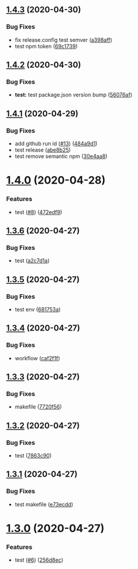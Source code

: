 ## [1.4.3](https://github.com/zephyrmathias/next-ebs/compare/v1.4.2...v1.4.3) (2020-04-30)


### Bug Fixes

* fix release.config test semver ([a398aff](https://github.com/zephyrmathias/next-ebs/commit/a398aff304cbae44815b257e8251740f307fc4d0))
* test npm token ([69c1739](https://github.com/zephyrmathias/next-ebs/commit/69c173965f4636a625de3bcac43e12e3e0b4c3ce))

## [1.4.2](https://github.com/zephyrmathias/next-ebs/compare/v1.4.1...v1.4.2) (2020-04-30)


### Bug Fixes

* **test:** test package.json version bump ([56076af](https://github.com/zephyrmathias/next-ebs/commit/56076affe9c013ca1853bc31908e1e222e5c9471))

## [1.4.1](https://github.com/zephyrmathias/next-ebs/compare/v1.4.0...v1.4.1) (2020-04-29)


### Bug Fixes

* add github run id ([#13](https://github.com/zephyrmathias/next-ebs/issues/13)) ([484a9d1](https://github.com/zephyrmathias/next-ebs/commit/484a9d1cd8904ba204cb6ae1b9397727dff5ac06))
* test release ([abe8b25](https://github.com/zephyrmathias/next-ebs/commit/abe8b253c709f918957c8c5b4878308fa46dbc83))
* test remove semantic npm ([30e4aa8](https://github.com/zephyrmathias/next-ebs/commit/30e4aa8c706a00a4c22d70d64c18052a1490864e))

# [1.4.0](https://github.com/zephyrmathias/next-ebs/compare/v1.3.6...v1.4.0) (2020-04-28)


### Features

* test ([#8](https://github.com/zephyrmathias/next-ebs/issues/8)) ([472edf9](https://github.com/zephyrmathias/next-ebs/commit/472edf925265cece99bf9c770e9f57b641fe989e))

## [1.3.6](https://github.com/zephyrmathias/next-ebs/compare/v1.3.5...v1.3.6) (2020-04-27)


### Bug Fixes

* test ([a2c7d1a](https://github.com/zephyrmathias/next-ebs/commit/a2c7d1aabfa7d44981d3848ae18d026000f2b45b))

## [1.3.5](https://github.com/zephyrmathias/next-ebs/compare/v1.3.4...v1.3.5) (2020-04-27)


### Bug Fixes

* test env ([681753a](https://github.com/zephyrmathias/next-ebs/commit/681753a920c630196809a7c50c8c7b0add0e341b))

## [1.3.4](https://github.com/zephyrmathias/next-ebs/compare/v1.3.3...v1.3.4) (2020-04-27)


### Bug Fixes

* workflow ([caf2f1f](https://github.com/zephyrmathias/next-ebs/commit/caf2f1f20fd38eea2c4560e3fa9792982750aa5a))

## [1.3.3](https://github.com/zephyrmathias/next-ebs/compare/v1.3.2...v1.3.3) (2020-04-27)


### Bug Fixes

* makefile ([7720f56](https://github.com/zephyrmathias/next-ebs/commit/7720f565dc01ce140a07e62a4fe16c57dbed3a5a))

## [1.3.2](https://github.com/zephyrmathias/next-ebs/compare/v1.3.1...v1.3.2) (2020-04-27)


### Bug Fixes

* test ([7863c90](https://github.com/zephyrmathias/next-ebs/commit/7863c9003fc332e9e8177b108652a077efbbbda3))

## [1.3.1](https://github.com/zephyrmathias/next-ebs/compare/v1.3.0...v1.3.1) (2020-04-27)


### Bug Fixes

* test makefile ([e73ecdd](https://github.com/zephyrmathias/next-ebs/commit/e73ecddb9e836a2f30786a73c896b13ef5eefe38))

# [1.3.0](https://github.com/zephyrmathias/next-ebs/compare/v1.2.0...v1.3.0) (2020-04-27)


### Features

* test ([#6](https://github.com/zephyrmathias/next-ebs/issues/6)) ([256d8ec](https://github.com/zephyrmathias/next-ebs/commit/256d8eccb589ff18d3e4aa2a45781a9985fc024a))

